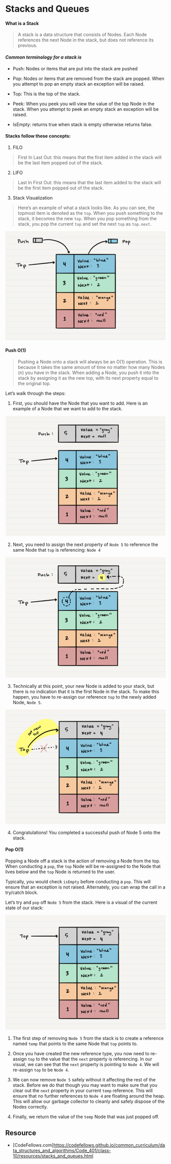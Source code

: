 # Stacks and Queues

#### What is a Stack

> A stack is a data structure that consists of Nodes. Each Node references the next Node in the stack, but does not reference its previous.

#### *Common terminology for a stack is*

- Push: Nodes or items that are put into the stack are pushed

- Pop: Nodes or items that are removed from the stack are popped. When you attempt to pop an empty stack an exception will be raised.

- Top: This is the top of the stack.

- Peek: When you peek you will view the value of the top Node in the stack. When you attempt to peek an empty stack an exception will be raised.

- IsEmpty: returns true when stack is empty otherwise returns false.

#### Stacks follow these concepts:

1. FILO

> First In Last Out: this means that the first item added in the stack will be the last item popped out of the stack.

2. LIFO

> Last In First Out: this means that the last item added to the stack will be the first item popped out of the stack.

3. Stack Visualization

> Here’s an example of what a stack looks like. As you can see, the topmost item is denoted as the `top`. When you push something to the stack, it becomes the new `top`. When you pop something from the stack, you pop the current `top` and set the next `top` as `top.next`.

![Stack Visualization Image](./images/class9_Scrnst.png)

#### Push O(1)

> Pushing a Node onto a stack will always be an O(1) operation. This is because it takes the same amount of time no matter how many Nodes (n) you have in the stack. When adding a Node, you push it into the stack by assigning it as the new top, with its next property equal to the original top.

Let’s walk through the steps:

1. First, you should have the Node that you want to add. Here is an example of a Node that we want to add to the stack.

![Stack Visualization Image](./images/class9_Scrnst2.png)

2. Next, you need to assign the next property of `Node 5` to reference the same Node that `top` is referencing: `Node 4`

![Stack Visualization Image](./images/class9_Scrnst3.png)

3. Technically at this point, your new Node is added to your stack, but there is no indication that it is the first Node in the stack. To make this happen, you have to re-assign our reference `top` to the newly added Node, `Node 5`.

![Stack Visualization Image](./images/class9_Scrnst4.png)

4. Congratulations! You completed a successful push of Node 5 onto the stack.

#### Pop O(1)

Popping a Node off a stack is the action of removing a Node from the top. When conducting a `pop`, the `top` Node will be re-assigned to the Node that lives below and the `top` Node is returned to the user.

Typically, you would check `isEmpty` before conducting a `pop`. This will ensure that an exception is not raised. Alternately, you can wrap the call in a try/catch block.

Let’s try and `pop` off `Node 5` from the stack. Here is a visual of the current state of our stack:

![Stack Visualization Image](./images/class9_Scrnst5.png)

1. The first step of removing `Node 5` from the stack is to create a reference named `temp` that points to the same Node that `top` points to.

2. Once you have created the new reference type, you now need to re-assign `top` to the value that the `next` property is referencing. In our visual, we can see that the `next` property is pointing to `Node 4`. We will re-assign `top` to be `Node 4`.

3. We can now remove `Node 5` safely without it affecting the rest of the stack. Before we do that though you may want to make sure that you clear out the `next` property in your current `temp` reference. This will ensure that no further references to `Node 4` are floating around the heap. This will allow our garbage collector to cleanly and safely dispose of the Nodes correctly.

4. Finally, we return the value of the `temp` Node that was just popped off.

## Resource

- [CodeFellows.com]https://codefellows.github.io/common_curriculum/data_structures_and_algorithms/Code_401/class-10/resources/stacks_and_queues.html 
